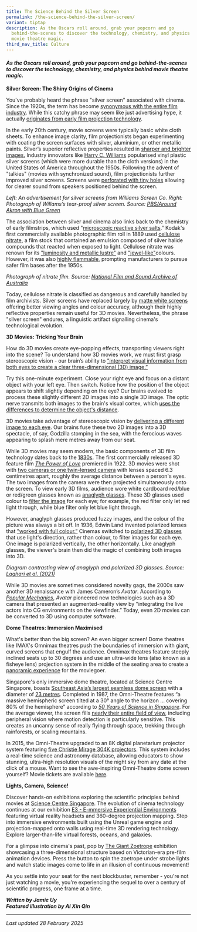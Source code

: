 ```yaml
---
title: The Science Behind the Silver Screen
permalink: /the-science-behind-the-silver-screen/
variant: tiptap
description: As the Oscars roll around, grab your popcorn and go
  behind-the-scenes to discover the technology, chemistry, and physics behind
  movie theatre magic.
third_nav_title: Culture
---
```

<h4><em>As the Oscars roll around, grab your popcorn and go behind-the-scenes to discover the technology, chemistry, and physics behind movie theatre magic.&nbsp;</em></h4>
<p><strong>Silver Screen: The Shiny Origins of Cinema</strong>
</p>
<p>You've probably heard the phrase "silver screen" associated with cinema.
Since the 1920s, the term has become <a href="https://www.dictionary.com/e/silver-screen-terms/" rel="noopener noreferrer nofollow" target="_blank">synonymous with the entire film industry</a>.
While this catchy phrase may seem like just advertising hype, it actually
<a href="https://www.dictionary.com/e/silver-screen-terms/" rel="noopener noreferrer nofollow" target="_blank">originates from early film projection technology</a>.&nbsp;</p>
<p>In the early 20th century, movie screens were typically basic white cloth
sheets. To enhance image clarity, film projectionists began experimenting
with coating the screen surfaces with silver, aluminium, or other metallic
paints. Silver’s superior reflective properties resulted in <a href="https://www.mentalfloss.com/posts/why-we-call-movies-the-silver-screen" rel="noopener noreferrer nofollow" target="_blank">sharper and brighter images.</a> Industry
innovators like <a href="https://www.mentalfloss.com/posts/why-we-call-movies-the-silver-screen" rel="noopener noreferrer nofollow" target="_blank">Harry C. Williams</a> popularised
vinyl plastic silver screens (which were more durable than the cloth versions)
in the United States of America throughout the 1950s. Following the advent
of "talkies" (movies with synchronized sound), film projectionists further
improved silver screens. Screens were <a href="https://www.youtube.com/watch?v=AyAs5861m34" rel="noopener nofollow" target="_blank">perforated with tiny holes</a> allowing
for clearer sound from speakers positioned behind the screen.</p>
<p><em>Left: An advertisement for silver screens from Williams Screen Co. Right: Photograph of Willams’s tear-proof silver screen. Source: <a href="https://www.pbswesternreserve.org/productions/around-akron-with-blue-green/" rel="noopener noreferrer nofollow" target="_blank">PBS/Around Akron with Blue Green</a></em>
</p>
<p>The association between silver and cinema also links back to the chemistry
of early filmstrips, which used "<a href="https://www.bfi.org.uk/features/all-about-nitrate-film" rel="noopener noreferrer nofollow" target="_blank">microscopic reactive silver salts</a>.”
Kodak's first commercially available photographic film roll in 1889 used
<a href="https://lightform.com/blog/the-history-of-projection-technology" rel="noopener noreferrer nofollow" target="_blank">cellulose nitrate</a>, a film stock that contained an emulsion composed
of silver halide compounds that reacted when exposed to light. Cellulose
nitrate was renown for its <a href="https://www.bfi.org.uk/features/all-about-nitrate-film" rel="noopener noreferrer nofollow" target="_blank">"luminosity and metallic lustre"</a> and
<a href="https://www.bfi.org.uk/features/all-about-nitrate-film" rel="noopener noreferrer nofollow" target="_blank">"jewel-like"</a>colours. However, it was also <a href="https://www.bfi.org.uk/features/all-about-nitrate-film" rel="noopener noreferrer nofollow" target="_blank">highly flammable</a>,
prompting manufacturers to pursue safer film bases after the 1950s.</p>
<p><em>Photograph of nitrate film. Source: <a href="https://www.nfsa.gov.au/latest/funding-announced-expanded-nitrate-preservation-facility" rel="noopener noreferrer nofollow" target="_blank">National Film and Sound Archive of Australia</a></em>
</p>
<p>Today, cellulose nitrate is classified as dangerous and carefully handled
by film archivists. Silver screens have replaced largely by <a href="https://entertainment.howstuffworks.com/movie-screen.htm" rel="noopener noreferrer nofollow" target="_blank">matte white screens</a> offering
better viewing angles and colour accuracy, although their highly reflective
properties remain useful for 3D movies. Nevertheless, the phrase "silver
screen" endures, a linguistic artifact signalling cinema's technological
evolution.</p>
<p><strong>3D Movies: Tricking Your Brain</strong>
</p>
<p>How do 3D movies create eye-popping effects, transporting viewers right
into the scene? To understand how 3D movies work, we must first grasp stereoscopic
vision - our brain’s ability to <a href="https://www.visioncenter.org/conditions/stereoscopic-vision/" rel="noopener noreferrer nofollow" target="_blank">"interpret visual information from both eyes to create a clear three-dimensional (3D) image.”</a>&nbsp;</p>
<p>Try this one-minute experiment. Close your right eye and focus on a distant
object with your left eye. Then switch. Notice how the position of the
object appears to shift slightly depending on the eye? Our brains evolved
to process these slightly different 2D images into a single 3D image. The
optic nerve transmits both images to the brain's visual cortex, which
<a href="https://www.visioncenter.org/conditions/stereoscopic-vision" rel="noopener noreferrer nofollow" target="_blank">uses the differences to determine the object's distance</a>.</p>
<p>3D movies take advantage of stereoscopic vision by <a href="https://youtu.be/4JGmy_RUWYc" rel="noopener noreferrer nofollow" target="_blank">delivering a different image to each eye</a>.
Our brains fuse these two 2D images into a 3D spectacle, of say, Godzilla
stomping in the sea, with the ferocious waves appearing to splash mere
metres away from our seat.</p>
<p>While 3D movies may seem modern, the basic components of 3D film technology
dates back to the <a href="https://artsandculture.google.com/story/stereoscopy-the-birth-of-3d-technology-the-royal-society/pwWRTNS-hqDN5g?hl=en" rel="noopener noreferrer nofollow" target="_blank">1830s</a>.
The first commercially released 3D feature film <em><a href="https://www.acmi.net.au/stories-and-ideas/50s-third-dimension/" rel="noopener noreferrer nofollow" target="_blank">The Power of Love</a></em> premiered
in 1922. 3D movies were shot with <a href="https://www.history.com/this-day-in-history/first-color-3-d-film-opens" rel="noopener noreferrer nofollow" target="_blank">two cameras or one twin-lensed camera</a> with
lenses spaced 6.3 centimetres apart, roughly the average distance between
a person's eyes. The two images from the camera were then projected simultaneously
onto the screen. To view early 3D films, audience wore white cardboard
red/blue or red/green glasses known as <a href="https://entertainment.howstuffworks.com/why-arent-3d-glasses-red-and-blue.htm" rel="noopener noreferrer nofollow" target="_blank">anaglyph glasses</a>.
These 3D glasses used colour to <a href="https://entertainment.howstuffworks.com/why-arent-3d-glasses-red-and-blue.htm" rel="noopener noreferrer nofollow" target="_blank">filter the image</a> for
each eye; for example, the red filter only let red light through, while
blue filter only let blue light through.</p>
<p>However, anaglyph glasses produced fuzzy images, and the colour of the
picture was always a bit off. In 1936, Edwin Land invented polarized lenses
that <a href="https://www.nytimes.com/2012/12/16/magazine/who-made-those-3-d-glasses.html" rel="noopener noreferrer nofollow" target="_blank">"worked with full colour.”</a> Cinemas
switched to <a href="https://entertainment.howstuffworks.com/why-arent-3d-glasses-red-and-blue.htm" rel="noopener noreferrer nofollow" target="_blank">polarized 3D glasses</a> that
use light's direction, rather than colour, to filter images for each eye.
One image is polarized vertically, the other horizontally. Like anaglyph
glasses, the viewer's brain then did the magic of combining both images
into 3D.</p>
<p><em>Diagram contrasting view of anaglyph and polarized 3D glasses. Source: <a href="https://dx.doi.org/10.5815/ijieeb.2021.01.04" rel="noopener noreferrer nofollow" target="_blank">Laghari et al. (2021)</a></em>
</p>
<p>While 3D movies are sometimes considered novelty gags, the 2000s saw another
3D renaissance with James Cameron’s <em>Avatar</em>. According to <em><a href="https://www.popularmechanics.com/culture/movies/a5067/4339455/" rel="noopener noreferrer nofollow" target="_blank">Popular Mechanics</a></em>, <em>Avatar </em>pioneered
new technologies such as a 3D camera that presented an augmented-reality
view by "integrating the live actors into CG environments on the viewfinder.”
Today, even 2D movies can be converted to 3D using computer software.</p>
<p><strong>Dome Theatres: Immersion Maximised</strong>
</p>
<p>What's better than the big screen? An even bigger screen! Dome theatres
like IMAX's Omnimax theatres push the boundaries of immersion with giant,
curved screens that engulf the audience. Omnimax theatres feature steeply
inclined seats up to 30 degrees and use an ultra-wide lens (also known
as a fisheye lens) projection system in the middle of the seating area
to create a <a href="https://www.youtube.com/watch?v=6Py4w7bF7Rw" rel="noopener noreferrer nofollow" target="_blank">panoramic experience</a> for
the moviegoer.</p>
<p>Singapore's only immersive dome theatre, located at Science Centre Singapore,
boasts <a href="https://www.christiedigital.com/help-center/customer-stories/science-centre-singapore-omni-theatre-en/" rel="noopener noreferrer nofollow" target="_blank">Southeast Asia’s largest seamless dome screen</a> with
a diameter of <a href="https://www.science.edu.sg/visit-us/omni-theatre/about-omni-theatre" rel="noopener noreferrer nofollow" target="_blank">23 metres</a>.
Completed in 1987, the Omni-Theatre features “a massive hemispheric screen
tilted at a 30° angle to the horizon … covering 80% of the hemisphere”
according to <em><a href="https://doi.org/10.1142/9789813140905_0027" rel="noopener noreferrer nofollow" target="_blank">50 Years of Science in Singapore</a></em>.
For the average viewer, the screen fills <a href="https://www.youtube.com/watch?v=6Py4w7bF7Rw" rel="noopener noreferrer nofollow" target="_blank">nearly their entire field of view</a>,
including peripheral vision where motion detection is particularly sensitive.
This creates an uncanny sense of really flying through space, trekking
through rainforests, or scaling mountains.</p>
<p>In 2015, the Omni-Theatre upgraded to an 8K digital planetarium projector
system featuring <a href="https://www.christiedigital.com/help-center/customer-stories/science-centre-singapore-omni-theatre-en/" rel="noopener noreferrer nofollow" target="_blank">five Christie Mirage 304K projectors</a>.
This system includes a real-time science and astronomy database, allowing
educators to show stunning, ultra-high resolution&nbsp;visuals of the night
sky from any date at the click of a mouse. Want to see the awe-inspiring
Omni-Theatre dome screen yourself? Movie tickets are available <a href="https://www.gevme.com/scsonlinetickets" rel="noopener noreferrer nofollow" target="_blank">here</a>.</p>
<p><strong>Lights, Camera, Science!</strong>
</p>
<p>Discover hands-on exhibitions exploring the scientific principles behind
movies at <a href="https://www.gevme.com/scsonlinetickets" rel="noopener noreferrer nofollow" target="_blank">Science Centre Singapore</a>.
The evolution of cinema technology continues at our exhibition <a href="https://www.science.edu.sg/whats-on/exhibitions/e3" rel="noopener noreferrer nofollow" target="_blank">E3 - E-mmersive Experiential Environments</a> featuring
virtual reality headsets and 360-degree projection mapping. Step into immersive
environments built using the Unreal game engine and projection-mapped onto
walls using real-time 3D rendering technology. Explore larger-than-life
virtual forests, oceans, and galaxies.</p>
<p>For a glimpse into cinema's past, pop by <a href="https://www.science.edu.sg/whats-on/exhibitions/the-giant-zoetrope" rel="noopener noreferrer nofollow" target="_blank">The Giant Zoetrope</a> exhibition
showcasing a three-dimensional structure based on Victorian-era pre-film
animation devices. Press the button to spin the zoetrope under strobe lights
and watch static images come to life in an illusion of continuous movement!</p>
<p>As you settle into your seat for the next blockbuster, remember - you're
not just watching a movie, you're experiencing the sequel to over a century
of scientific progress, one frame at a time.</p>
<p><strong><em>Written by Jamie Uy</em><br><em>Featured illustration by Ai Xin Qin</em></strong>
</p>
<hr>
<p><em>Last updated 28 February 2025</em>
</p>
<p></p>
